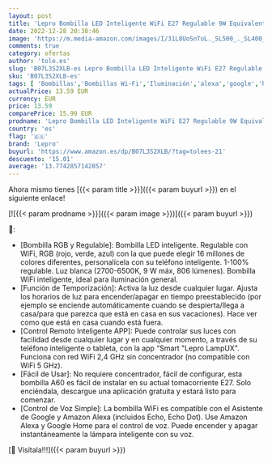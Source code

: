 ```yaml
---
layout: post
title: 'Lepro Bombilla LED Inteligente WiFi E27 Regulable 9W Equivalente a 60W  16 Millones de Colores 806 lúmen  Lámpara WiFi RGBW Blanca 2700K-6500K Compatible con Alexa  Google Home 1 Pcs'
date: 2022-12-28 20:38:46
image: 'https://m.media-amazon.com/images/I/31L8UoSnToL._SL500_._SL400_.jpg'
comments: true
category: ofertas
author: 'tole.es'
slug: 'B07L3S2XLB-es Lepro Bombilla LED Inteligente WiFi E27 Regulable 9W...'
sku: 'B07L3S2XLB-es'
tags: [ 'Bombillas','Bombillas Wi-Fi','Iluminación','alexa','google','home','lepro','🇪🇸', ]
actualPrice: 13.59 EUR
currency: EUR
price: 13.59
comparePrice: 15.99 EUR
prodname: 'Lepro Bombilla LED Inteligente WiFi E27 Regulable 9W Equivalente a 60W  16 Millones de Colores 806 lúmen  Lámpara WiFi RGBW Blanca 2700K-6500K Compatible con Alexa  Google Home 1 Pcs'
country: 'es'
flag: '🇪🇸'
brand: 'Lepro'
buyurl: 'https://www.amazon.es/dp/B07L3S2XLB/?tag=tolees-21'
descuento: '15.01'
average: '13.7742857142857'
---
```


Ahora mismo tienes [{{< param title >}}]({{< param buyurl >}}) en el siguiente enlace!

[![{{< param prodname >}}]({{< param image >}})]({{< param buyurl >}})

🔎:

- [Bombilla RGB y Regulable]: Bombilla LED inteligente. Regulable con WiFi, RGB (rojo, verde, azul) con la que puede elegir 16 millones de colores diferentes, personalícela con su teléfono inteligente. 1-100% regulable. Luz blanca (2700-6500K, 9 W máx, 806 lúmenes). Bombilla WiFi inteligente, ideal para iluminación general.
- [Función de Temporización]: Activa la luz desde cualquier lugar. Ajusta los horarios de luz para encender/apagar en tiempo preestablecido (por ejemplo se enciende automáticamente cuando se despierta/llega a casa/para que parezca que está en casa en sus vacaciones). Hace ver como que está en casa cuando está fuera.
- [Control Remoto Inteligente APP]: Puede controlar sus luces con facilidad desde cualquier lugar y en cualquier momento, a través de su teléfono inteligente o tableta, con la app “Smart "Lepro LampUX". Funciona con red WiFi 2,4 GHz sin concentrador (no compatible con WiFi 5 GHz).
- [Fácil de Usar]: No requiere concentrador, fácil de configurar, esta bombilla A60 es fácil de instalar en su actual tomacorriente E27. Solo enciéndala, descargue una aplicación gratuita y estará listo para comenzar.
- [Control de Voz Simple]: La bombilla WiFi es compatible con el Asistente de Google y Amazon Alexa (incluidos Echo, Echo Dot). Use Amazon Alexa y Google Home para el control de voz. Puede encender y apagar instantáneamente la lámpara inteligente con su voz.

[🛒 Visítala!!!]({{< param buyurl >}})
